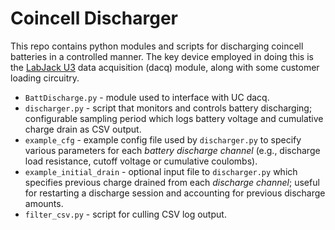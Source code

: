 # Coincell Discharger #

This repo contains python modules and scripts for discharging coincell batteries in a controlled manner. The key device employed in doing this is the [LabJack U3](https://labjack.com/products/u3) data acquisition (dacq) module, along with some customer loading circuitry.

* `BattDischarge.py` - module used to interface with UC dacq.
* `discharger.py` - script that monitors and controls battery discharging; configurable sampling period which logs battery voltage and cumulative charge drain as CSV output.
* `example_cfg` - example config file used by `discharger.py` to specify various parameters for each _battery discharge channel_ (e.g., discharge load resistance, cutoff voltage or cumulative coulombs).
* `example_initial_drain` - optional input file to `discharger.py` which specifies previous charge drained from each _discharge channel_; useful for restarting a discharge session and accounting for previous discharge amounts.
* `filter_csv.py` - script for culling CSV log output.

